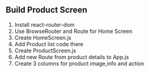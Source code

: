 ## Build Product Screen

1. Install react-router-dom
2. Use BrowseRouter and Route for Home Screen
3. Create HomeScreen.js
4. Add Product list code there
5. Create ProductScreen.js
6. Add new Route from product details to App.js
7. Create 3 columns for product image,info and action
